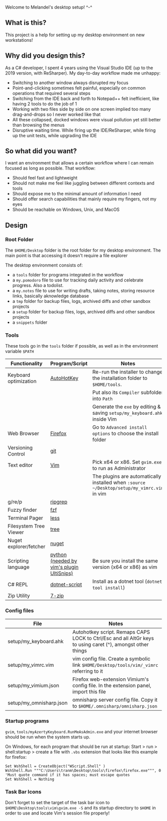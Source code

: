 Welcome to Melandel's desktop setup! ^-^

## What is this? ##
This project is a help for setting up my desktop environment on new workstations!

## Why did you design this? ##
As a C# developer, I spent 4 years using the Visual Studio IDE (up to the 2019 version, with ReSharper). My day-to-day workflow made me unhappy:
* Switching to another window always disrupted my focus
* Point-and-clicking sometimes felt painful, especially on common operations that required several steps
* Switching from the IDE back and forth to Notepad++ felt inefficient, like having 2 tools to do the job of 1
* Working with two files side by side on one screen implied too many drag-and-drops so I never worked like that
* All these collapsed, docked windows were visual pollution yet still better than browsing the menus
* Disruptive waiting time. While firing up the IDE/ReSharper, while firing up the unit tests, while upgrading the IDE

## So what did you want? ##
I want an environment that allows a certain workflow where I can remain focused as long as possible. That workflow:
* Should feel fast and lightweight
* Should not make me feel like juggling between different contexts and tools
* Should expose me to the minimal amount of information I need
* Should offer search capabilities that mainly require my fingers, not my eyes
* Should be reachable on Windows, Unix, and MacOS

## Design ##

### Root Folder ###

The `$HOME/Desktop` folder is the root folder for my desktop environment. The main point is that accessing it doesn't require a file explorer

The desktop environment consists of:
* a `tools` folder for programs integrated in the workflow
* a `my.pomodoro` file to use for tracking daily activity and celebrate progress. Also a todolist.
* a `my.notes` file to use for writing drafts, taking notes, storing resource links, basically aknowledge database
* a `tmp` folder for backup files, logs, archived diffs and other sandbox projects
* a `setup` folder for backup files, logs, archived diffs and other sandbox projects
* a `snippets` folder 

### Tools ###

These tools go in the `tools` folder if possible, as well as in the environment variable `$PATH`


| Functionality          | Program/Script                                                                                               | Notes                                                                                      |
| ---------------        | -------                                                                                                      | -----                                                                                      |
| Keyboard optimization  | [AutoHotKey](https://www.autohotkey.com/)                                                                    | Re-run the installer to change the installation folder to `$HOME/tools`.                   |
|                        |                                                                                                              | Put also its `Compiler` subfolder into `Path`                                              |
|                        |                                                                                                              | Generate the `exe` by editing & saving `setup/my_keyboard.ahk` inside Vim                  |
| Web Browser            | [Firefox](https://www.mozilla.org/en-US/firefox/new/)                                                        | Go to `Advanced install options` to choose the install folder                              |
| Versioning Control     | [git](https://git-scm.com/downloads)                                                                         |                                                                                            |
| Text editor            | [Vim](https://github.com/vim/vim-win32-installer/releases)                                                   | Pick x64 or x86. Set `gvim.exe` to run as Administrator                                    |
|                        |                                                                                                              | The plugins are automatically installed when `:source ~/Desktop/setup/my_vimrc.vim` in vim |
| g/re/p                 | [ripgrep](https://github.com/BurntSushi/ripgrep/releases)                                                    |                                                                                            |
| Fuzzy finder           | [fzf](https://github.com/junegunn/fzf-bin/releases)                                                          |                                                                                            |
| Terminal Pager         | [less](https://github.com/Pscx/Pscx/blob/81b76cfdb1343f84880e0e2cd647db5c56cf354b/Imports/Less-394/less.exe) |                                                                                            |
| Filesystem Tree Viewer | [tree](http://gnuwin32.sourceforge.net/packages/tree.htm)                                                    |                                                                                            |
| Nuget explorer/fetcher | [nuget](https://www.nuget.org/downloads)                                                                     |                                                                                            |
| Scripting language     | [python (needed by vim's plugin UltiSnips)](https://www.python.org/downloads/windows/)                       | Be sure you install the same version (x64 or x86) as vim                                   |
| C# REPL                | [dotnet-script](https://github.com/filipw/dotnet-script)                                                     | Install as a dotnet tool (`dotnet tool install`)                                           |
| Zip Utility            | [7-zip](https://www.7-zip.org/download.html)                                                                 |                                                                                            |

### Config files ###


| File                    | Notes                                                                                                       |
| ---------------         | -------                                                                                                     |
| setup/my_keyboard.ahk   | Autohotkey script. Remaps CAPS LOCK to Ctrl/Esc and all AltGr keys to using caret (^), amongst other things |
| setup/my_vimrc.vim      | vim config file. Create a symbolic link `$HOME/Desktop/tools/vim/_vimrc` referring to it                    |
| setup/my_vimium.json    | Firefox web-extension Vimium's config file. In the extension panel, import this file                        |
| setup/my_omnisharp.json | omnisharp server config file. Copy it to `$HOME/.omnisharp/omnisharp.json`                                  |

### Startup programs ###

`gvim`, `tools/myAzertyKeyboard.RunMeAsAdmin.exe` and your internet browser should be run when the system starts up.

On Windows, for each program that should be run at startup:
Start > run > shell:startup > create a file with `.vbs` extension that looks like this example for firefox:

```vbs
Set WshShell = CreateObject("WScript.Shell" )
WshShell.Run """C:\Users\tranm\Desktop\tools\firefox\firefox.exe""", 0 'Must quote command if it has spaces; must escape quotes
Set WshShell = Nothing
```

### Task Bar Icons ###

Don't forget to set the target of the task bar icon to `$HOME\Desktop\tools\vim\gvim.exe -S` and its startup directory to `$HOME` in order to use and locate Vim's session file properly!
